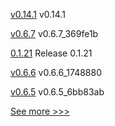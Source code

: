
[v0.14.1](https://github.com/hyperledger/firefly/releases/tag/v0.14.1) v0.14.1

[v0.6.7](https://github.com/hyperledger/firefly-ui/releases/tag/v0.6.7) v0.6.7_369fe1b

[0.1.21](https://github.com/hyperledger/indy-sdk-react-native/releases/tag/0.1.21) Release 0.1.21

[v0.6.6](https://github.com/hyperledger/firefly-ui/releases/tag/v0.6.6) v0.6.6_1748880

[v0.6.5](https://github.com/hyperledger/firefly-ui/releases/tag/v0.6.5) v0.6.5_6bb83ab


[See more >>>](https://start-here.hyperledger.org/releases)
